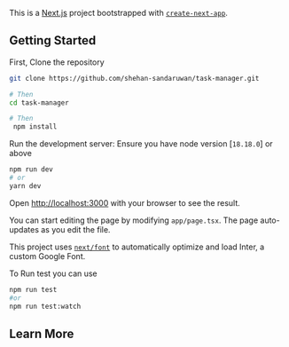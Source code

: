 This is a [Next.js](https://nextjs.org/) project bootstrapped with [`create-next-app`](https://github.com/vercel/next.js/tree/canary/packages/create-next-app).

## Getting Started

First, Clone the repository

```bash
git clone https://github.com/shehan-sandaruwan/task-manager.git

# Then
cd task-manager

# Then
 npm install

```

Run the development server:
Ensure you have node version [`18.18.0`] or above

```bash
npm run dev
# or
yarn dev
```

Open [http://localhost:3000](http://localhost:3000) with your browser to see the result.

You can start editing the page by modifying `app/page.tsx`. The page auto-updates as you edit the file.

This project uses [`next/font`](https://nextjs.org/docs/basic-features/font-optimization) to automatically optimize and load Inter, a custom Google Font.

To Run test you can use

```bash
npm run test
#or
npm run test:watch
```

## Learn More
